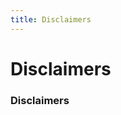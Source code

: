```yaml
---
title: Disclaimers
---
```


# Disclaimers

<div class="infobox" markdown>

### Disclaimers

| | |
|---|---|

</div>

&#160;

